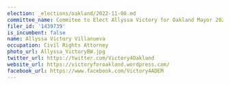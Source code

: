 ```yaml
---
election: _elections/oakland/2022-11-08.md
committee_name: Commitee to Elect Allyssa Victory for Oakland Mayor 2022
filer_id: '1439739'
is_incumbent: false
name: Allyssa Victory Villanueva
occupation: Civil Rights Attorney
photo_url: Allyssa_VictoryBW.jpg
twitter_url: https://twitter.com/Victory4Oakland
website_url: https://victoryforoakland.wordpress.com/
facebook_url: https://www.facebook.com/Victory4ADEM
---
```

